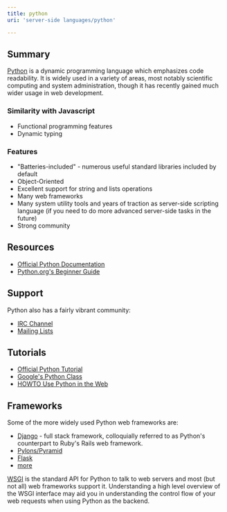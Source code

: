 ```yaml
---
title: python
uri: 'server-side languages/python'

---
```

## Summary

[Python](http://python.org/) is a dynamic programming language which emphasizes code readability. It is widely used in a variety of areas, most notably scientific computing and system administration, though it has recently gained much wider usage in web development.

### Similarity with Javascript

-   Functional programming features
-   Dynamic typing

### Features

-   "Batteries-included" - numerous useful standard libraries included by default
-   Object-Oriented
-   Excellent support for string and lists operations
-   Many web frameworks
-   Many system utility tools and years of traction as server-side scripting language (if you need to do more advanced server-side tasks in the future)
-   Strong community

## Resources

-   [Official Python Documentation](http://python.org/doc/)
-   [Python.org's Beginner Guide](http://wiki.python.org/moin/BeginnersGuide)

## Support

Python also has a fairly vibrant community:

-   [IRC Channel](http://www.python.org/community/irc/)
-   [Mailing Lists](http://mail.python.org/mailman/listinfo)

## Tutorials

-   [Official Python Tutorial](http://docs.python.org/2/tutorial/)
-   [Google's Python Class](https://code.google.com/edu/languages/google-python-class/)
-   [HOWTO Use Python in the Web](http://docs.python.org/2/howto/webservers.html)

## Frameworks

Some of the more widely used Python web frameworks are:

-   [Django](https://www.djangoproject.com/) - full stack framework, colloquially referred to as Python's counterpart to Ruby's Rails web framework.
-   [Pylons/Pyramid](http://www.pylonsproject.org/)
-   [Flask](http://flask.pocoo.org/)
-   [more](http://wiki.python.org/moin/WebFrameworks)

[WSGI](http://www.python.org/dev/peps/pep-0333/) is the standard API for Python to talk to web servers and most (but not all) web frameworks support it. Understanding a high level overview of the WSGI interface may aid you in understanding the control flow of your web requests when using Python as the backend.
